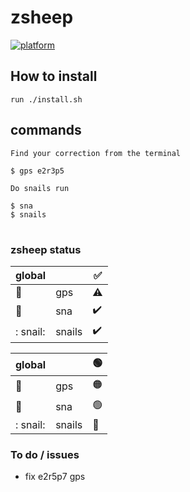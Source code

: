 # zsheep

[![platform](https://img.shields.io/badge/platform-linux%20macos-blue)]()

## How to install

```
run ./install.sh
```

## commands

```
Find your correction from the terminal

$ gps e2r3p5
```

```
Do snails run

$ sna
$ snails
```

#

### zsheep status

| global    |        | :white_check_mark: |
|-|-|-|
| :compass: | gps    | :warning: |
| :snail:   | sna    | :heavy_check_mark: |
| : snail:  | snails | :heavy_check_mark: |

| global    |        | :green_circle: |
|-|-|-|
| :compass: | gps    | :orange_circle: |
| :snail:   | sna    | :green_circle: |
| : snail:  | snails | :red_circle: |


### To do / issues

- fix e2r5p7 gps
